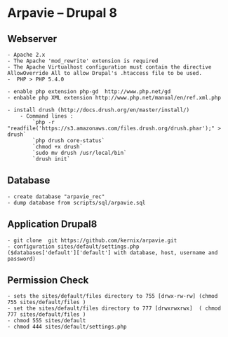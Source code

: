 # Arpavie – Drupal 8

## Webserver
    - Apache 2.x 
    - The Apache 'mod_rewrite' extension is required
    - The Apache Virtualhost configuration must contain the directive AllowOverride All to allow Drupal's .htaccess file to be used.
    -  PHP > PHP 5.4.0

    - enable php extension php-gd  http://www.php.net/gd
    - enbable php XML extension http://www.php.net/manual/en/ref.xml.php

    - install drush (http://docs.drush.org/en/master/install/)
        - Command lines :
            `php -r "readfile('https://s3.amazonaws.com/files.drush.org/drush.phar');" > drush`
            `php drush core-status`
            `chmod +x drush`
            `sudo mv drush /usr/local/bin`
            `drush init`


## Database
    - create database "arpavie_rec"
    - dump database from scripts/sql/arpavie.sql

## Application Drupal8
    - git clone  git https://github.com/kernix/arpavie.git
    - configuration sites/default/settings.php 
    ($databases['default']['default'] with database, host, username and password)
  
## Permission Check    
    - sets the sites/default/files directory to 755 [drwx-rw-rw] (chmod 755 sites/default/files )
    - set the sites/default/files directory to 777 [drwxrwxrwx]  ( chmod 777 sites/default/files ) 
    - chmod 555 sites/default
    - chmod 444 sites/default/settings.php 
